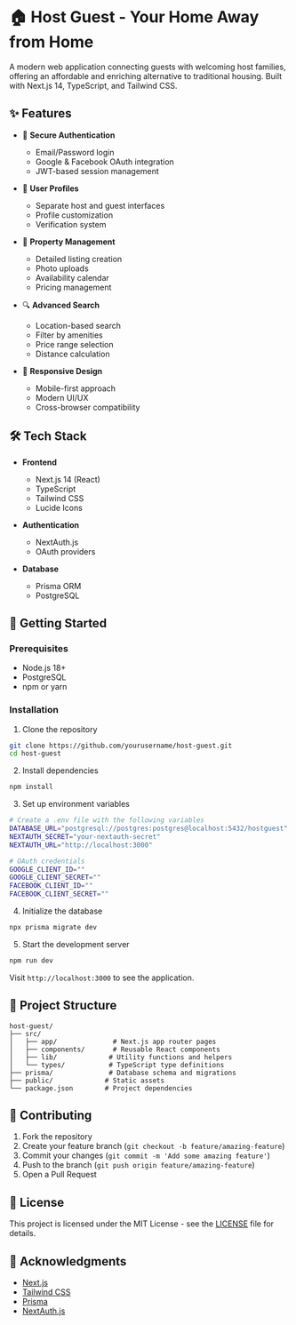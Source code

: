 # 🏠 Host Guest - Your Home Away from Home

A modern web application connecting guests with welcoming host families, offering an affordable and enriching alternative to traditional housing. Built with Next.js 14, TypeScript, and Tailwind CSS.

## ✨ Features

- 🔐 **Secure Authentication**
  - Email/Password login
  - Google & Facebook OAuth integration
  - JWT-based session management

- 👥 **User Profiles**
  - Separate host and guest interfaces
  - Profile customization
  - Verification system

- 🏡 **Property Management**
  - Detailed listing creation
  - Photo uploads
  - Availability calendar
  - Pricing management

- 🔍 **Advanced Search**
  - Location-based search
  - Filter by amenities
  - Price range selection
  - Distance calculation

- 📱 **Responsive Design**
  - Mobile-first approach
  - Modern UI/UX
  - Cross-browser compatibility

## 🛠️ Tech Stack

- **Frontend**
  - Next.js 14 (React)
  - TypeScript
  - Tailwind CSS
  - Lucide Icons

- **Authentication**
  - NextAuth.js
  - OAuth providers

- **Database**
  - Prisma ORM
  - PostgreSQL

## 🚀 Getting Started

### Prerequisites

- Node.js 18+
- PostgreSQL
- npm or yarn

### Installation

1. Clone the repository
```bash
git clone https://github.com/yourusername/host-guest.git
cd host-guest
```

2. Install dependencies
```bash
npm install
```

3. Set up environment variables
```bash
# Create a .env file with the following variables
DATABASE_URL="postgresql://postgres:postgres@localhost:5432/hostguest"
NEXTAUTH_SECRET="your-nextauth-secret"
NEXTAUTH_URL="http://localhost:3000"

# OAuth credentials
GOOGLE_CLIENT_ID=""
GOOGLE_CLIENT_SECRET=""
FACEBOOK_CLIENT_ID=""
FACEBOOK_CLIENT_SECRET=""
```

4. Initialize the database
```bash
npx prisma migrate dev
```

5. Start the development server
```bash
npm run dev
```

Visit `http://localhost:3000` to see the application.

## 📁 Project Structure

```
host-guest/
├── src/
│   ├── app/              # Next.js app router pages
│   ├── components/       # Reusable React components
│   ├── lib/             # Utility functions and helpers
│   └── types/           # TypeScript type definitions
├── prisma/              # Database schema and migrations
├── public/             # Static assets
└── package.json        # Project dependencies
```

## 🤝 Contributing

1. Fork the repository
2. Create your feature branch (`git checkout -b feature/amazing-feature`)
3. Commit your changes (`git commit -m 'Add some amazing feature'`)
4. Push to the branch (`git push origin feature/amazing-feature`)
5. Open a Pull Request

## 📝 License

This project is licensed under the MIT License - see the [LICENSE](LICENSE) file for details.

## 🙏 Acknowledgments

- [Next.js](https://nextjs.org/)
- [Tailwind CSS](https://tailwindcss.com/)
- [Prisma](https://www.prisma.io/)
- [NextAuth.js](https://next-auth.js.org/)
